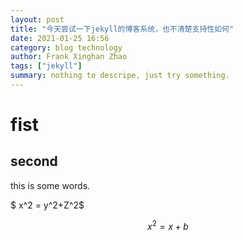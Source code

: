 ```yaml
---
layout: post
title: "今天尝试一下jekyll的博客系统，也不清楚支持性如何"
date: 2021-01-25 16:56
category: blog technology
author: Frank Xinghan Zhao
tags: ["jekyll"]
summary: nothing to descripe, just try something.
---
```


# fist

## second 

this is some words.

$ x^2 = y^2+Z^2$

$$ x^2 = x +b $$


